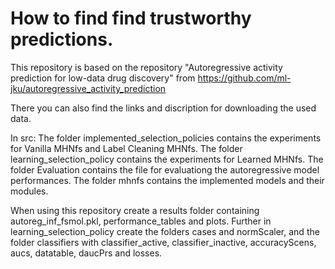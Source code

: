 # How to find find trustworthy predictions.

This repository is based on the repository "Autoregressive activity prediction for low-data drug discovery" from  https://github.com/ml-jku/autoregressive_activity_prediction

There you can also find the links and discription for downloading the used data.

In src:
The folder implemented_selection_policies contains the experiments for Vanilla MHNfs and Label Cleaning MHNfs.
The folder learning_selection_policy contains the experiments for Learned MHNfs.
The folder Evaluation contains the file for evaluationg the autoregressive model performances.
The folder mhnfs contains the implemented models and their modules.

When using this repository create a results folder containing autoreg_inf_fsmol.pkl, performance_tables and plots.
Further in learning_selection_policy create the folders cases and normScaler, and the folder classifiers with classifier_active, classifier_inactive, accuracyScens, aucs, datatable, daucPrs and losses.
